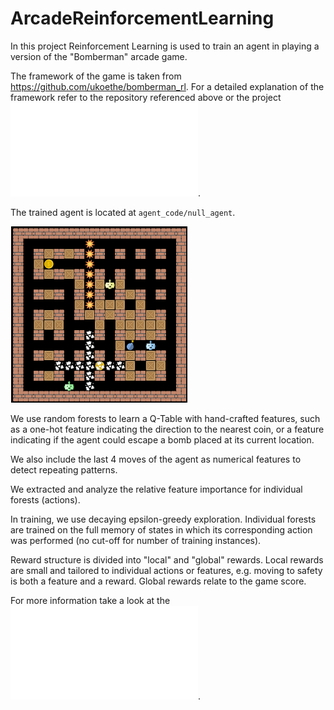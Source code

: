 # ArcadeReinforcementLearning

In this project Reinforcement Learning is used to train an agent in playing a version of the "Bomberman" arcade game.

The framework of the game is taken from https://github.com/ukoethe/bomberman_rl. For a detailed explanation of the framework refer to the repository referenced above or the project ![description](Exercise.pdf).

The trained agent is located at `agent_code/null_agent`.

![bomberman](bomberman.png)

We use random forests to learn a Q-Table with hand-crafted features, such as a one-hot feature indicating the direction to the nearest coin, or a feature indicating if the agent could escape a bomb placed at its current location.

We also include the last 4 moves of the agent as numerical features to detect repeating patterns.

We extracted and analyze the relative feature importance for individual forests (actions).

In training, we use decaying epsilon-greedy exploration. Individual forests are trained on the full memory of states in which its corresponding action was performed (no cut-off for number of training instances).

Reward structure is divided into "local" and "global" rewards. Local rewards are small and tailored to individual actions or features, e.g. moving to safety is both a feature and a reward. Global rewards relate to the game score.

For more information take a look at the ![report](Report/FML_bomberman.pdf).
